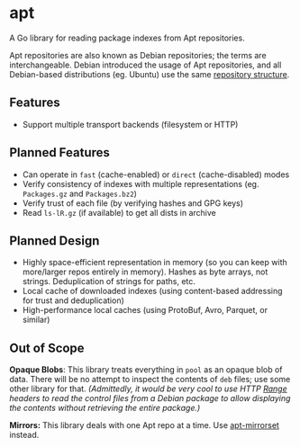 # apt

A Go library for reading package indexes from Apt repositories.

Apt repositories are also known as Debian repositories; the terms are interchangeable. Debian introduced the usage of Apt repositories, and all Debian-based distributions (eg. Ubuntu) use the same [repository structure](repo-structure.md). 

## Features

- Support multiple transport backends (filesystem or HTTP)

## Planned Features

- Can operate in `fast` (cache-enabled) or `direct` (cache-disabled) modes
- Verify consistency of indexes with multiple representations (eg. `Packages.gz` and `Packages.bz2`)
- Verify trust of each file (by verifying hashes and GPG keys)
- Read `ls-lR.gz` (if available) to get all dists in archive

## Planned Design

- Highly space-efficient representation in memory (so you can keep with more/larger repos entirely in memory). Hashes as byte arrays, not strings. Deduplication of strings for paths, etc. 
- Local cache of downloaded indexes (using content-based addressing for trust and deduplication)
- High-performance local caches (using ProtoBuf, Avro, Parquet, or similar)

## Out of Scope

**Opaque Blobs**: This library treats everything in `pool` as an opaque blob of data. There will be no attempt to inspect the contents of `deb` files; use some other library for that. _(Admittedly, it would be very cool to use HTTP [Range](https://developer.mozilla.org/en-US/docs/Web/HTTP/Headers/Range) headers to read the control files from a Debian package to allow displaying the contents without retrieving the entire package.)_

**Mirrors:** This library deals with one Apt repo at a time. Use [apt-mirrorset](../apt-mirrorset) instead.
